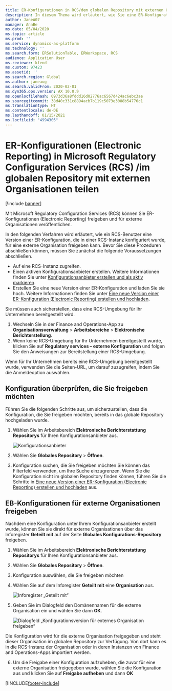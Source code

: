```yaml
---
title: ER-Konfigurationen in RCS/dem globalen Repository mit externen Organisationen teilen
description: In diesem Thema wird erläutert, wie Sie eine ER-Konfiguration (Electronic Reporting) in Microsoft Regulatory Configuration Services (RCS) /im globalen Repository mit externen Organisationen teilen.
author: JaneA07
manager: AnnBe
ms.date: 05/04/2020
ms.topic: article
ms.prod: ''
ms.service: dynamics-ax-platform
ms.technology: ''
ms.search.form: ERSolutionTable, ERWorkspace, RCS
audience: Application User
ms.reviewer: kfend
ms.custom: 97423
ms.assetid: ''
ms.search.region: Global
ms.author: janeaug
ms.search.validFrom: 2020-02-01
ms.dyn365.ops.version: AX 10.0.9
ms.openlocfilehash: 0973d36a8fddd16d02776ac6567d424ac6ebc3ae
ms.sourcegitcommit: 38d40c331c8894acb7b119c5073e3088b54776c1
ms.translationtype: HT
ms.contentlocale: de-DE
ms.lasthandoff: 01/15/2021
ms.locfileid: "4994305"
---
```

# <a name="share-electronic-reporting-er-configurations-in-regulatory-configuration-services-rcs-global-repository-with-external-organizations"></a>ER-Konfigurationen (Electronic Reporting) in Microsoft Regulatory Configuration Services (RCS) /im globalen Repository mit externen Organisationen teilen

[!include [banner](../includes/banner.md)]

Mit Microsoft Regulatory Configuration Services (RCS) können Sie ER-Konfigurationen (Electronic Reporting) freigeben und für externe Organisationen veröffentlichen.

In den folgenden Verfahren wird erläutert, wie ein RCS-Benutzer eine Version einer ER-Konfiguration, die in einer RCS-Instanz konfiguriert wurde, für eine externe Organisation freigeben kann. Bevor Sie diese Prozeduren abschließen können, müssen Sie zunächst die folgende Voraussetzungen abschließen.

- Auf eine RCS-Instanz zugreifen.
- Einen aktiven Konfigurationsanbieter erstellen. Weitere Informationen finden Sie unter [Konfigurationsanbieter erstellen und als aktiv markieren](../../fin-ops-core/dev-itpro/analytics/tasks/er-configuration-provider-mark-it-active-2016-11.md).
- Erstellen Sie eine neue Version einer ER-Konfiguration und laden Sie sie hoch. Weitere Informationen finden Sie unter [Eine neue Version einer ER-Konfiguration (Electronic Reporting) erstellen und hochladen](rcs-global-repo-upload.md).

Sie müssen auch sicherstellen, dass eine RCS-Umgebung für Ihr Unternehmen bereitgestellt wird.

1. Wechseln Sie in der Finance and Operations-App zu **Organisationsverwaltung** \> **Arbeitsbereiche** \> **Elektronische Berichterstellung**.
2. Wenn keine RCS-Umgebung für Ihr Unternehmen bereitgestellt wurde, klicken Sie auf **Regulatory services – externe Konfiguration** und folgen Sie den Anweisungen zur Bereitstellung einer RCS-Umgebung.

Wenn für Ihr Unternehmen bereits eine RCS-Umgebung bereitgestellt wurde, verwenden Sie die Seiten-URL, um darauf zuzugreifen, indem Sie die Anmeldeoption auswählen.

## <a name="verify-the-configuration-that-you-want-to-share"></a>Konfiguration überprüfen, die Sie freigeben möchten

Führen Sie die folgenden Schritte aus, um sicherzustellen, dass die Konfiguration, die Sie freigeben möchten, bereits in das globale Repository hochgeladen wurde.

1. Wählen Sie im Arbeitsbereich **Elektronische Berichterstattung** **Repositorys** für Ihren Konfigurationsanbieter aus.

    ![Konfigurationsanbieter](media/1_RCS_Repo_for_config_provider.JPG)

2. Wählen Sie **Globales Repository** \> **Öffnen**.
3. Konfiguration suchen, die Sie freigeben möchten Sie können das Filterfeld verwenden, um Ihre Suche einzugrenzen. Wenn Sie die Konfiguration nicht im globalen Repository finden können, führen Sie die Schritte in [Eine neue Version einer ER-Konfiguration (Electronic Reporting) erstellen und hochladen](rcs-global-repo-upload.md) aus.

## <a name="share-er-configurations-with-external-organizations"></a>EB-Konfigurationen für externe Organisationen freigeben

Nachdem eine Konfiguration unter Ihrem Konfigurationsanbieter erstellt wurde, können Sie sie direkt für externe Organisationen über das Inforegister **Geteilt mit** auf der Seite **Globales Konfigurations-Repository** freigeben.

1. Wählen Sie im Arbeitsbereich **Elektronische Berichterstattung** **Repositorys** für Ihren Konfigurationsanbieter aus.
2. Wählen Sie **Globales Repository** \> **Öffnen**. 
3. Konfiguration auswählen, die Sie freigeben möchten
4. Wählen Sie auf dem Inforegister **Geteilt mit** eine **Organisation** aus.

    ![Inforegister „Geteilt mit“](media/1_RCS_Repo_for_Share_with_org.JPG)

5. Geben Sie im Dialogfeld den Domänennamen für die externe Organisation ein und wählen Sie dann **OK**.

    ![Dialogfeld „Konfigurationsversion für externes Organisation freigeben“](media/1_RCS_Repo_for_Share_with_form.JPG)

Die Konfiguration wird für die externe Organisation freigegeben und steht dieser Organisation im globalen Repository zur Verfügung. Von dort kann es in die RCS-Instanz der Organisation oder in deren Instanzen von Finance and Operations-Apps importiert werden.

6. Um die Freigabe einer Konfiguration aufzuheben, die zuvor für eine externe Organisation freigegeben wurde, wählen Sie die Konfiguration aus und klicken Sie auf **Freigabe aufheben** und dann **OK**


[!INCLUDE[footer-include](../../includes/footer-banner.md)]